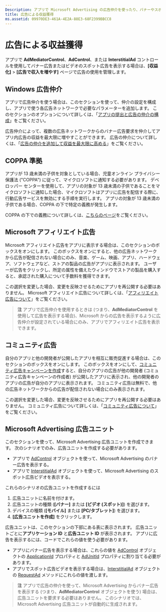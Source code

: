 ```yaml
---
Description: アプリで Microsoft Advertising の広告仲介を使ったり、バナーやスポット広告ビデオを表示したりする場合は、[収益化] &gt; [広告で収入を増やす] ページで広告の使用を管理します。
title: 広告による収益獲得
ms.assetid: 09970DE3-461A-4E2A-88E3-68F2399BBCC8
---
```


# 広告による収益獲得


アプリで **AdMediatorControl**、**AdControl**、または **InterstitialAd** コントロールを使用してバナー広告またはビデオのスポット広告を表示する場合は、**[収益化]** &gt; **[広告で収入を増やす]** ページで広告の使用を管理します。

## Windows 広告仲介


アプリで広告仲介を使う場合は、このセクションを使って、仲介の設定を構成し、アプリで使う各広告ネットワークで必要なパラメーターを追加します。 このセクションのオプションについて詳しくは、「[アプリの提出と広告の仲介の構成](https://msdn.microsoft.com/library/windows/apps/mt219689)」をご覧ください。

広告仲介によって、複数の広告ネットワークからのバナー広告要求を仲介してアプリ内広告の収益を最大限に増やすことができます。 広告の仲介について詳しくは、「[広告の仲介を追加して収益を最大限に高める](https://msdn.microsoft.com/library/windows/apps/mt219691)」をご覧ください。

## COPPA 準拠

アプリが 13 歳未満の子供を対象としている場合、児童オンライン プライバシー保護法 ("COPPA") に従って、マイクロソフトに通知する必要があります。 デベロッパー センターを使用して、アプリの対象が 13 歳未満の子供であることをマイクロソフトに通知した場合、マイクロソフトはアプリに広告を配信する際に、行動広告サービスを無効にする手順を実行します。 アプリの対象が 13 歳未満の子供である場合、COPPA の下で特定の義務が発生します。

COPPA の下での義務について詳しくは、[こちらのページ](http://go.microsoft.com/fwlink/p/?linkid=536558)をご覧ください。

## Microsoft アフィリエイト広告

Microsoft アフィリエイト広告をアプリに表示する場合は、このセクションのボックスをオンにします。 このボックスをオンにすると、他の広告ネットワークから広告が配信されない場合にのみ、音楽、ゲーム、映画、アプリ、ハードウェア、ソフトウェアなど、ストアの製品の広告がアプリに表示されます。 ユーザーが広告をクリックし、所定の属性を備えたウィンドウでストアの製品を購入すると、承認された購入について手数料を獲得できます。

この選択を変更した場合、変更を反映させるためにアプリを再公開する必要はありません。 Microsoft アフィリエイト広告について詳しくは、「[アフィリエイト広告について](about-affiliate-ads.md)」をご覧ください。

> **注**  アプリで広告仲介を使用するときは (つまり、**AdMediatorControl** を使用して広告を表示する場合)、Microsoft からの広告を表示するように広告仲介が設定されている場合にのみ、アプリでアフィリエイト広告を表示できます。

## コミュニティ広告

自分のアプリと他の開発者が公開したアプリを相互に販売促進する場合は、このセクションのボックスをオンにします。 このボックスをオンにして、[コミュニティ広告キャンペーンを作成](create-an-ad-campaign-for-your-app.md)すると、自分のアプリの広告が他の開発者 (コミュニティ広告キャンペーンの作成者) が公開したアプリに表示され、他の開発者のアプリの広告が自分のアプリに表示されます。 コミュニティ広告は無料で、他の広告ネットワークからの広告が配信されない場合にのみ表示されます。

この選択を変更した場合、変更を反映させるためにアプリを再公開する必要はありません。 コミュニティ広告について詳しくは、「[コミュニティ広告について](about-community-ads.md)」をご覧ください。

## Microsoft Advertising 広告ユニット

このセクションを使って、Microsoft Advertising 広告ユニットを作成できます。 次のシナリオでのみ、広告ユニットを作成する必要があります。

-   アプリで [AdControl](https://msdn.microsoft.com/library/mt313154.aspx) オブジェクトを使って、Microsoft Advertising のバナー広告を表示する。
-   アプリで [InterstitialAd](https://msdn.microsoft.com/library/mt313189.aspx) オブジェクトを使って、Microsoft Advertising のスポット広告ビデオを表示する。

これらのシナリオの広告ユニットを作成するには

1.  広告ユニットに名前を付けます。
2.  広告ユニットの種類 (**[バナー]** または **[ビデオ (スポット)]**) を選びます。
3.  デバイスの種類 (**[モバイル]** または **[PC/タブレット]**) を選びます。
4.  **[広告ユニットを作成]** をクリックします。

広告ユニットは、このセクションの下部にある表に表示されます。 広告ユニットごとに**アプリケーション ID** と**広告ユニット ID** が表示されます。 アプリに広告を表示するには、コードでこれらの値を使う必要があります。

-   アプリにバナー広告を表示する場合は、これらの値を [AdControl](https://msdn.microsoft.com/library/mt313154.aspx) オブジェクトの [ApplicationId](https://msdn.microsoft.com/library/mt313174.aspx) プロパティと [AdUnitId](https://msdn.microsoft.com/library/mt313171.aspx) プロパティに割り当てる必要があります。
-   アプリでスポット広告ビデオを表示する場合は、[InterstitialAd](https://msdn.microsoft.com/library/mt313189.aspx) オブジェクトの [RequestAd](https://msdn.microsoft.com/library/mt313192.aspx) メソッドにこれらの値を渡します。

> **注**  アプリで広告の仲介を使って、Microsoft Advertising からバナー広告を表示する (つまり、**AdMediatorControl** オブジェクトを使う) 場合は、広告ユニットを要求する必要はありません。 このシナリオでは、Microsoft Advertising 広告ユニットが自動的に生成されます。

 

 

 


<!--HONumber=Mar16_HO5-->


